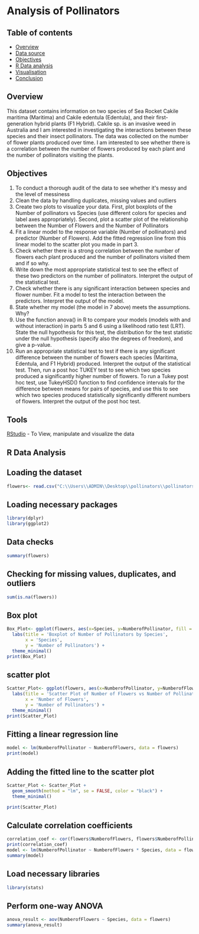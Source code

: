 # Analysis of Pollinators
## Table of contents
- [Overview](#overview)
- [Data source](#data-source)
- [Objectives](#objectives)
- [R Data analysis](#R-data-analysis)
- [Visualisation](#visualisation)
- [Conclusion](#conclusion)


## Overview
This dataset contains information on two species of Sea Rocket Cakile maritima (Maritima) and Cakile edentula (Edentula), and their first-generation hybrid plants (F1 Hybrid). Cakile sp. is an invasive weed in Australia and I am interested in investigating the interactions between these species and their insect pollinators. The data was collected on the number of flower plants produced over time. I am interested to see whether there is a correlation between the number of flowers produced by each plant and the number of pollinators visiting the plants.

## Objectives
1. To conduct a thorough audit of the data to see whether it's messy and the level of messiness
2. Clean the data by handling duplicates, missing values and outliers
3.  Create two plots to visualize your data. First, plot boxplots of the Number of pollinators vs Species (use different colors for species and label axes appropriately). Second, plot a scatter plot of the relationship between the Number of Flowers and the Number of Pollinators
4.  Fit a linear model to the response variable (Number of pollinators) and predictor (Number of Flowers). Add the fitted regression line from this linear model to the scatter plot you made in part 3.
5. Check whether there is a strong correlation between the number of flowers each plant produced and the number of pollinators visited them and if so why.
6.   Write down the most appropriate statistical test to see the effect of these two predictors on the number of pollinators. Interpret the output of the statistical test.
7. Check whether there is any significant interaction between species and flower number. Fit a model to test the interaction between the predictors. Interpret the output of the model.
8. State whether my model (the model in 7 above) meets the assumptions. Why?
9. Use the function anova() in R to compare your models (models with and without interaction) in parts 5 and 6 using a likelihood ratio test (LRT). State the null hypothesis for this test, the distribution for the test statistic under the null hypothesis (specify also the degrees of freedom), and give a p-value.
10. Run an appropriate statistical test to test if there is any significant difference between the number of flowers each species (Maritima, Edentula, and F1 Hybrid) produced. Interpret the output of the statistical test. Then, run a post hoc TUKEY test to see which two species produced a significantly higher number of flowers. To run a Tukey post hoc test, use TukeyHSD() function to find confidence intervals for the difference between means for pairs of species, and use this to see which two species produced statistically significantly different numbers of flowers. Interpret the output of the post hoc test.






## Tools
[RStudio](#Rstudio) - To View, manipulate and visualize the data

## R Data Analysis
## Loading the dataset
```r
flowers<- read.csv("C:\\Users\\ADMIN\\Desktop\\pollinators\\pollinators.csv")
```
## Loading necessary packages
```r
library(dplyr)
library(ggplot2)
```
## Data checks
```r
summary(flowers)
```
## Checking for missing values, duplicates, and outliers
```r
sum(is.na(flowers))
```
## Box plot
```r
Box_Plot<- ggplot(flowers, aes(x=Species, y=NumberofPollinator, fill = Species)) +geom_boxplot() +
  labs(title = 'Boxplot of Number of Pollinators by Species',
       x = 'Species',
       y = 'Number of Pollinators') +
  theme_minimal()
print(Box_Plot)
```
## scatter plot
```r
Scatter_Plot<- ggplot(flowers, aes(x=NumberofPollinator, y=NumberofFlowers, colour = Species)) +geom_point() +
  labs(title = 'Scatter Plot of Number of Flowers vs Number of Pollinators',
       x = 'Number of Flowers',
       y = 'Number of Pollinators') +
  theme_minimal()
print(Scatter_Plot)
```
## Fitting a linear regression line
```r
model <- lm(NumberofPollinator ~ NumberofFlowers, data = flowers)
print(model)
```
## Adding the fitted line to the scatter plot
```r
Scatter_Plot <- Scatter_Plot +
  geom_smooth(method = "lm", se = FALSE, color = "black") +
  theme_minimal()

print(Scatter_Plot)
```
## Calculate correlation coefficients
```r
correlation_coef <- cor(flowers$NumberofFlowers, flowers$NumberofPollinator)
print(correlation_coef)
model <- lm(NumberofPollinator ~ NumberofFlowers * Species, data = flowers)
summary(model)
```
## Load necessary libraries
```r
library(stats)
```
## Perform one-way ANOVA
```r
anova_result <- aov(NumberofFlowers ~ Species, data = flowers)
summary(anova_result)
```






